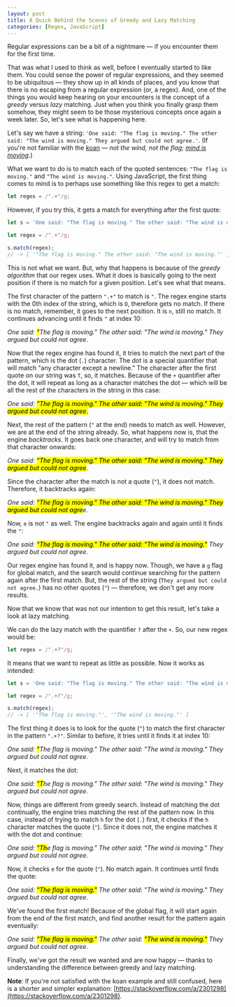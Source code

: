 ```yaml
---
layout: post
title: A Quick Behind the Scenes of Greedy and Lazy Matching
categories: [Regex, JavaScript]
---
```


Regular expressions can be a bit of a nightmare — if you encounter them for the first time.

That was what I used to think as well, before I eventually started to like them. You could sense the power of regular expressions, and they seemed to be ubiquitous — they show up in all kinds of places, and you know that there is no escaping from a regular expression (or, a regex). And, one of the things you would keep hearing on your encounters is the concept of a _greedy_ versus _lazy_ matching. Just when you think you finally grasp them somehow, they might seem to be those mysterious concepts once again a week later. So, let's see what is happening here.

Let's say we have a string: `'One said: "The flag is moving." The other said: "The wind is moving." They argued but could not agree.'`. (If you're not familiar with the [koan](https://en.wikipedia.org/wiki/Koan) — _not the wind, not the flag; [mind is moving](https://en.wikisource.org/wiki/The_Gateless_Gate/Not_The_Wind,_Not_The_Flag)_.) 

What we want to do is to match each of the quoted sentences: `"The flag is moving."` and `"The wind is moving."`. Using JavaScript, the first thing comes to mind is to perhaps use something like this regex to get a match:

```js
let regex = /".+"/g;
```

However, if you try this, it gets a match for everything after the first quote:

```js
let s = 'One said: "The flag is moving." The other said: "The wind is moving." They argued but could not agree.';

let regex = /".+"/g;

s.match(regex);
// -> [ '"The flag is moving." The other said: "The wind is moving."' ]
```

This is not what we want. But, why that happens is because of the _greedy algorithm_ that our regex uses. What it does is basically going to the next position if there is no match for a given position. Let's see what that means.

The first character of the pattern `".+"` to match is `"`.
The regex engine starts with the 0th index of the string, which is `O`, therefore gets no match. If there is no match, remember, it goes to the next position. It is `n`, still no match. It continues advancing until it finds `"` at index 10:

_One said: <mark>"</mark>The flag is moving." The other said: "The wind is moving." They argued but could not agree._

Now that the regex engine has found it, it tries to match the next part of the pattern, which is the dot (`.`) character. The dot is a special quantifier that will match "any character except a newline." The character after the first quote on our string was `T`, so, it matches. Because of the `+` quantifier after the dot, it will repeat as long as a character matches the dot — which will be all the rest of the characters in the string in this case:

_One said: <mark>"The flag is moving." The other said: "The wind is moving." They argued but could not agree.</mark>_

Next, the rest of the pattern (`"` at the end) needs to match as well. However, we are at the end of the string already. So, what happens now is, that the engine _backtracks_. It goes back one character, and will try to match from that character onwards:

_One said: <mark>"The flag is moving." The other said: "The wind is moving." They argued but could not agree</mark>._

Since the character after the match is not a quote (`"`), it does not match. Therefore, it backtracks again:

_One said: <mark>"The flag is moving." The other said: "The wind is moving." They argued but could not agre</mark>e._

Now, `e` is not `"` as well. The engine backtracks again and again until it finds the `"`:

_One said: <mark>"The flag is moving." The other said: "The wind is moving."</mark> They argued but could not agree._

Our regex engine has found it, and is happy now. 
Though, we have a `g` flag for global match, and the search would continue searching for the pattern again after the first match. But, the rest of the string (`They argued but could not agree.`) has no other quotes (`"`) — therefore, we don't get any more results.

Now that we know that was not our intention to get this result, let's take a look at lazy matching.

We can do the lazy match with the quantifier `?` after the `+`. So, our new regex would be:

```js
let regex = /".+?"/g;
```

It means that we want to repeat as little as possible. Now it works as intended:

```js
let s = 'One said: "The flag is moving." The other said: "The wind is moving." They argued but could not agree.';

let regex = /".+?"/g;

s.match(regex);
// -> [ '"The flag is moving."', '"The wind is moving."' ]

```

The first thing it does is to look for the quote (`"`) to match the first character in the pattern `".+?"`. Similar to before, it tries until it finds it at index 10:

_One said: <mark>"</mark>The flag is moving." The other said: "The wind is moving." They argued but could not agree._

Next, it matches the dot:

_One said: <mark>"T</mark>he flag is moving." The other said: "The wind is moving." They argued but could not agree._

Now, things are different from greedy search. Instead of matching the dot continually, the engine tries matching the rest of the pattern now. In this case, instead of trying to match `h` for the dot (`.`) first, it checks if the `h` character matches the quote  (`"`). Since it does not, the engine matches it with the dot and continue:

_One said: <mark>"Th</mark>e flag is moving." The other said: "The wind is moving." They argued but could not agree._

Now, it checks `e` for the quote (`"`). No match again. It continues until finds the quote:

_One said: <mark>"The flag is moving."</mark> The other said: "The wind is moving." They argued but could not agree._

We've found the first match! Because of the global flag, it will start again from the end of the first match, and find another result for the pattern again eventually:

_One said: <mark>"The flag is moving."</mark> The other said: <mark>"The wind is moving."</mark> They argued but could not agree._

Finally, we've got the result we wanted and are now happy — thanks to understanding the difference between greedy and lazy matching.

**Note**: If you're not satisfied with the koan example and still confused, here is a shorter and simpler explanation: [https://stackoverflow.com/a/2301298](https://stackoverflow.com/a/2301298).
